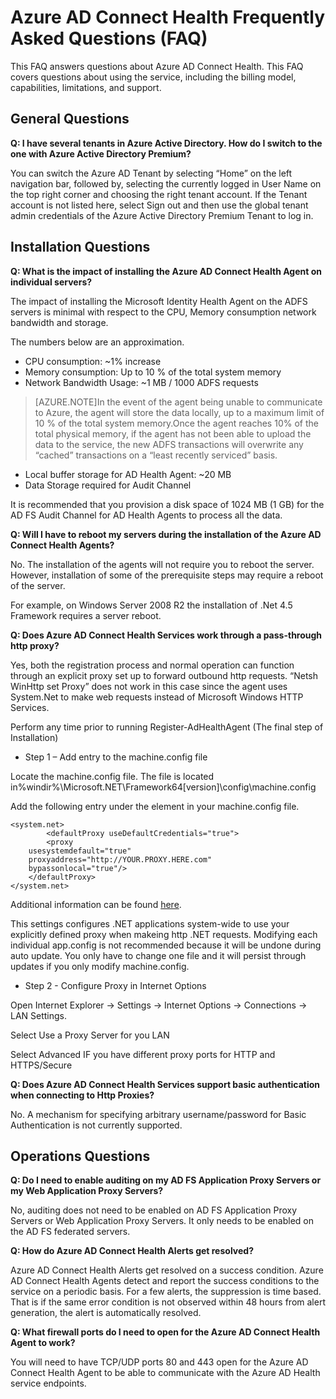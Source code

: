 <properties 
	pageTitle="Azure AD Connect Health FAQ" 
	description="This FAQ answers questions about Azure AD Connect Health. This FAQ covers questions about using the service, including the billing model, capabilities, limitations, and support." 
	services="active-directory" 
	documentationCenter="" 
	authors="billmath" 
	manager="swadhwa" 
	editor="curtand"/>

<tags 
	ms.service="active-directory" 
	ms.workload="identity" 
	ms.tgt_pltfrm="na" 
	ms.devlang="na" 
	ms.topic="article" 
	ms.date="07/12/2015"
	ms.author="billmath"/>


# Azure AD Connect Health Frequently Asked Questions (FAQ)

This FAQ answers questions about Azure AD Connect Health. This FAQ covers questions about using the service, including the billing model, capabilities, limitations, and support.

## General Questions



**Q: I have several tenants in Azure Active Directory. How do I switch to the one with Azure Active Directory Premium?**

You can switch the Azure AD Tenant by selecting “Home” on the left navigation bar, followed by, selecting the currently logged in User Name on the top right corner and choosing the right tenant account. If the Tenant account is not listed here, select Sign out and then use the global tenant admin credentials of the Azure Active Directory Premium Tenant to log in.


## Installation Questions



**Q: What is the impact of installing the Azure AD Connect Health Agent on individual servers?**

The impact of installing the Microsoft Identity Health Agent on the ADFS servers is minimal with respect to the CPU, Memory consumption network bandwidth and storage.

The numbers below are an approximation.

- CPU consumption: ~1% increase
- Memory consumption: Up to 10 % of the total system memory
- Network Bandwidth Usage: ~1 MB / 1000 ADFS requests
>[AZURE.NOTE]In the event of the agent being unable to communicate to Azure, the agent will store the data locally, up to a maximum limit of 10 % of the total system memory.Once the agent reaches 10% of the total physical memory, if the agent has not been able to upload the data to the service, the new ADFS transactions will overwrite any “cached” transactions on a “least recently serviced” basis.

- Local buffer storage for AD Health Agent: ~20 MB
- Data Storage required for Audit Channel


It is recommended that you provision a disk space of 1024 MB (1 GB) for the AD FS Audit Channel for AD Health Agents to process all the data.

**Q: Will I have to reboot my servers during the installation of the Azure AD Connect Health Agents?**

No. The installation of the agents will not require you to reboot the server. However, installation of some of the prerequisite steps may require a reboot of the server.

For example, on Windows Server 2008 R2 the installation of .Net 4.5 Framework requires a server reboot.


**Q: Does Azure AD Connect Health Services work through a pass-through http proxy?**

Yes, both the registration process and normal operation can function through an explicit proxy set up to forward outbound http requests. “Netsh WinHttp set Proxy” does not work in this case since the agent uses System.Net to make web requests instead of Microsoft Windows HTTP Services. 

Perform any time prior to running Register-AdHealthAgent (The final step of Installation)


- Step 1 – Add entry to the machine.config file


Locate the machine.config file. The file is located in%windir%\Microsoft.NET\Framework64\[version]\config\machine.config</li>

Add the following entry under the <configuration></configuration> element in your machine.config file.
 
		
	<system.net>  
			<defaultProxy useDefaultCredentials="true">
       		<proxy 
        usesystemdefault="true" 
        proxyaddress="http://YOUR.PROXY.HERE.com"  
        bypassonlocal="true"/>
		</defaultProxy>
	</system.net> 

 

Additional <defaultProxy> information can be found [here](https://msdn.microsoft.com/library/kd3cf2ex(v=vs.110).aspx).

This settings configures .NET applications system-wide to use your explicitly defined proxy when makeing http .NET requests. Modifying each individual app.config is not recommended because it will be undone during auto update. You only have to change one file and it will persist through updates if you only modify machine.config.

- Step 2 - Configure Proxy in Internet Options

Open Internet Explorer -> Settings -> Internet Options -> Connections -> LAN Settings.

Select Use a Proxy Server for you LAN

Select Advanced IF you have different proxy ports for HTTP and HTTPS/Secure




**Q: Does Azure AD Connect Health Services support basic authentication when connecting to Http Proxies?**

No. A mechanism for specifying arbitrary username/password for Basic Authentication is not currently supported.


## Operations Questions



**Q: Do I need to enable auditing on my AD FS Application Proxy Servers or my Web Application Proxy Servers?**

No, auditing does not need to be enabled on AD FS Application Proxy Servers or Web Application Proxy Servers. It only needs to be enabled on the AD FS federated servers.



**Q: How do Azure AD Connect Health Alerts get resolved?**

Azure AD Connect Health Alerts get resolved on a success condition. Azure AD Connect Health Agents detect and report the success conditions to the service on a periodic basis. For a few alerts, the suppression is time based. That is if the same error condition is not observed within 48 hours from alert generation, the alert is automatically resolved. 




**Q: What firewall ports do I need to open for the Azure AD Connect Health Agent to work?**

You will need to have TCP/UDP ports 80 and 443 open for the Azure AD Connect Health Agent to be able to communicate with the Azure AD Health service endpoints.
